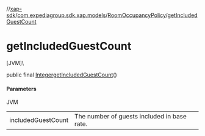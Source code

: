 //[xap-sdk](../../../index.md)/[com.expediagroup.sdk.xap.models](../index.md)/[RoomOccupancyPolicy](index.md)/[getIncludedGuestCount](get-included-guest-count.md)

# getIncludedGuestCount

[JVM]\

public final [Integer](https://docs.oracle.com/javase/8/docs/api/java/lang/Integer.html)[getIncludedGuestCount](get-included-guest-count.md)()

#### Parameters

JVM

| | |
|---|---|
| includedGuestCount | The number of guests included in base rate. |
